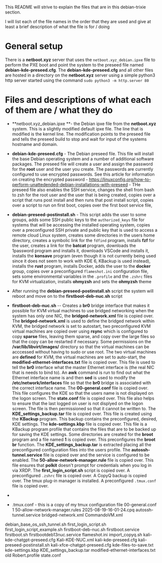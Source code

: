 This README will strive to explain the files that are in this debian-trixie section.

I will list each of the file names in the order that they are used and give at least a brief description of what the file is for / doing

# General setup

There is a **netboot.xyz** server that uses the `netboot.xyz_debian.ipxe` file to perform the PXE boot and point the system to the preseed file named **debian-kde-preseed.cfg**. The **debian-kde-preseed.cfg** and all other files are hosted in a directory on the **netboot.xyz** server using a simple python3 http server started using the command `sudo python3 -m http.server 80`

# Files and descriptions of what each of them are / what they do

- **netboot.xyz_debian.ipxe **- the Debian ipxe file from the **netboot.xyz** system. This is a slightly modified default ipxe file. The line that is modified is the kernel line. The modification points to the preseed file and tells the preseed build to stop and wait for input of the systems hostname and domain.
- **debian-kde-preseed.cfg** - The Debian preseed file. This file will install the base Debian operating system and a number of additional software packages. The preseed file will create a user and assign the password for the **root** user and the user you create. The passwords are currently configured to use encrypted passwords. See this article for information on creating the encrypted password - https://linuxconfig.org/how-to-perform-unattedended-debian-installations-with-preseed - THe preseed file also enables the SSH service, changes the shell from bash to zsh for the root user and the user that is being created, copies over a script that runs post install and then runs that post install script, copies over a script to run on first boot, copies over the first boot service file, 
- **debian-preseed-postinstall.sh** - This script adds the user to some groups, adds some SSH public keys to the `authorized_keys` file for systems that will be accessing the installed operating system, copies over a preconfigured SSH private and public key that is used to access a remote cloud Linux system, creates some directories in the users home directory, creates a symbolic link for the `fdfind` program, installs **fzf** for the user, creates a link for the **batcat** program, downloads the 1password program and installs it, downloads VSCode and installs it, installs the **konsave** program (even though it is not currently being used since it does not seem to work with KDE 6, KBackup is used instead), installs the **rust** program, installs Docker, adds the user to the **docker** group, copies over a preconfigured `flameshot.ini` configuration file, sets some environmental variables in the `.profile` and the `.zshrc` files for KVM virtualization, installs **ohmyzsh** and sets the **ohmyzsh** theme
- After running the **debian-preseed-postinstall.sh** script the system will reboot and move on to the **firstboot-deb-nuc.sh** script
- **firstboot-deb-nuc.sh**
-- Creates a **br0** bridge interface that makes it possible for KVM virtual machines to use bridged networking when the system has only one NIC, the **bridged-network.xml** file is copied over. The **bridged-network.xml** is used to define the bridged network within KVM, the bridged network is set to autostart, two preconfigured KVM virtual machines are copied over using **rsync** which is configured to copy **sparse** files, leaving them sparse, and copy over the large files so that the copy can be restarted if necessary. Some permissions on the **/var/lib/libvirt/images/** directory so that the virtual machines can be acccessed without having to sudo or use root. The two virtual machines are **defined** for KVM, the virtual machines are set to auto-start, the **modified-ethernet-interfaces.txt** file is copied over. This file is used to tell the **br0** interface what the master Ethernet interface is (the real NIC that is needs to bind to). An **awk** command is run to find out what the Ethernet interface name is and then **sed** is used to modify the **/etc/network/interfaces** file so that the **br0** bridge is associated with the correct interface name. The **00-general.conf** file is copied over. This file configures the KDE so that the users name is not displayed on the logon screen. The **state.conf** file is copied over. This file also helps to ensure that the last logged on user is not displyed on the logon screen. The file is then permissioned so that it cannot be written to. The **KDE_settings_backup.tar** file is copied over. This file is created using the **KBackup** program. This backup contains the preconfigured, desired, KDE settings. The **kde-settings.kbp** file is copied over. This file is a KBackup program profile that contains the files that are to be backed up for saving the KDE settings. Some directories are created for the **broot** program and a file named **1** is copied over. This preconfigures the **broot** **br** function. The **KDE_settings_backup.tar** is extracted placing all the preconfigured configuration files into the users profile. The **autossh-tunnel.service** file is copied over and the service is configured to be enabled. The **50-allow-network-manager.rule** file is copied over. This file ensures that **polkit** doesn't prompt for credentials when you log in via XRDP. The **first_login_script.sh** script is copied over. A preconfigured `.zshrc` file is copied over. A CopyQ backup is copied over. The tmux plug-in manager is installed. A preconfigured `.tmux.conf` file is copied over.
- 

 
 - .tmux.conf - this is a copy of my tmux configuration file
00-general.conf
1
50-allow-network-manager.rules
2025-08-19-16-01-24.cpq
autossh-tunnel.service
bridged-network.xml
CommandoVM.xml


debian_base_os_ssh_tunnel.sh
first_login_script.sh
first_login_script_example.sh
firstboot-deb-nuc.sh
firstboot.service
firstboot.sh
firstbootdeb13nuc.service
flameshot.ini
import_copyq.sh
kali-kde-chatgpt-preseed.cfg
Kali-KDE-NUC.xml
kali-kde-preseed.cfg
kali-preseed-postinstall.sh
kali-xfce-chatgpt-preseed.cfg
kde-files-to-save.txt
kde-settings.kbp
KDE_settings_backup.tar
modified-ethernet-interfaces.txt
old
Robert.profile
state.conf
